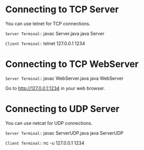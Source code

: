 # Connecting to TCP Server
You can use telnet for TCP connections.

`Server Terminal:`
    javac Server.java
    java Server

`Client Terminal:`
    telnet 127.0.0.1 1234

# Connecting to TCP WebServer
`Server Terminal:`
    javac WebServer.java
    java WebServer

Go to http://127.0.0.1:1234 in your web browser.

# Connecting to UDP Server
You can use netcat for UDP connections.

`Server Terminal:`
    javac ServerUDP.java
    java ServerUDP

`Client Terminal:`
    nc -u 127.0.0.1 1234